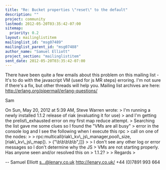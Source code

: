 ```yaml
---
title: "Re: Bucket properties \"reset\" to the default"
description: ""
project: community
lastmod: 2012-05-20T03:35:42-07:00
sitemap:
  priority: 0.2
layout: mailinglistitem
mailinglist_id: "msg07489"
mailinglist_parent_id: "msg07488"
author_name: "Samuel Elliott"
project_section: "mailinglistitem"
sent_date: 2012-05-20T03:35:42-07:00
---
```



There have been quite a few emails about this problem on this mailing
list - It's to do with the javascript VM (used for js MR steps)
erroring. I'm not sure if there's a fix, but other threads will help
you. Mailing list archives are here:
http://erlang.org/pipermail/erlang-questions/

Sam

On Sun, May 20, 2012 at 5:39 AM, Steve Warren  wrote:
&gt; I'm running a newly installed 1.1.2 release of riak (evaluating it for use)
&gt; and I'm getting the prelist\\_exhausted error on my first map reduce attempt.
&gt; Searching the list gave me some clues so I found the "VMs are all busy"
&gt; error in the console log and I see the following when I execute this rpc
&gt; call on one of the nodes:
&gt;
&gt; rpc:multicall(riak\\_kv\\_js\\_manager,pool\\_size,[riak\\_kv\\_js\\_map]).
&gt; {"\\b\\b\\b\\b\\b",[]}
&gt;
&gt; I don't see any other log or error messages so I don't determine why the JS
&gt; VMs are not starting properly. Has anyone seen and/or resolved this on
&gt; 1.1.2?
&gt;
&gt; Regards
&gt;


-- 
Samuel Elliott
s...@lenary.co.uk
http://lenary.co.uk/
+44 (0)7891 993 664

